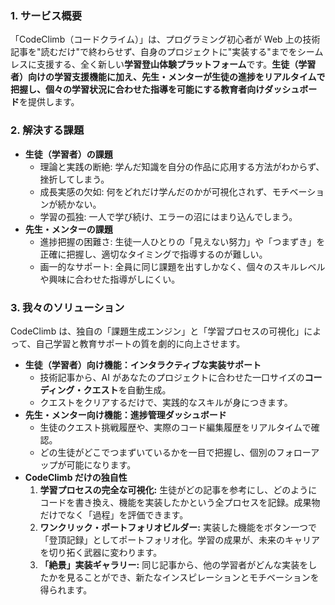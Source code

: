 ### 1. サービス概要

「CodeClimb（コードクライム）」は、プログラミング初心者が Web 上の技術記事を"読むだけ"で終わらせず、自身のプロジェクトに"実装する"までをシームレスに支援する、全く新しい**学習登山体験プラットフォーム**です。**生徒（学習者）向けの学習支援機能に加え、先生・メンターが生徒の進捗をリアルタイムで把握し、個々の学習状況に合わせた指導を可能にする教育者向けダッシュボード**を提供します。

### 2. 解決する課題

- **生徒（学習者）の課題**
  - 理論と実践の断絶: 学んだ知識を自分の作品に応用する方法がわからず、挫折してしまう。
  - 成長実感の欠如: 何をどれだけ学んだのかが可視化されず、モチベーションが続かない。
  - 学習の孤独: 一人で学び続け、エラーの沼にはまり込んでしまう。
- **先生・メンターの課題**
  - 進捗把握の困難さ: 生徒一人ひとりの「見えない努力」や「つまずき」を正確に把握し、適切なタイミングで指導するのが難しい。
  - 画一的なサポート: 全員に同じ課題を出すしかなく、個々のスキルレベルや興味に合わせた指導がしにくい。

### 3. 我々のソリューション

CodeClimb は、独自の「課題生成エンジン」と「学習プロセスの可視化」によって、自己学習と教育サポートの質を劇的に向上させます。

- **生徒（学習者）向け機能：インタラクティブな実装サポート**
  - 技術記事から、AI があなたのプロジェクトに合わせた一口サイズの**コーディング・クエスト**を自動生成。
  - クエストをクリアするだけで、実践的なスキルが身につきます。
- **先生・メンター向け機能：進捗管理ダッシュボード**
  - 生徒のクエスト挑戦履歴や、実際のコード編集履歴をリアルタイムで確認。
  - どの生徒がどこでつまずいているかを一目で把握し、個別のフォローアップが可能になります。
- **CodeClimb だけの独自性**
  1. **学習プロセスの完全な可視化:** 生徒がどの記事を参考にし、どのようにコードを書き換え、機能を実装したかという全プロセスを記録。成果物だけでなく「過程」を評価できます。
  2. **ワンクリック・ポートフォリオビルダー:** 実装した機能をボタン一つで「登頂記録」としてポートフォリオ化。学習の成果が、未来のキャリアを切り拓く武器に変わります。
  3. **「絶景」実装ギャラリー:** 同じ記事から、他の学習者がどんな実装をしたかを見ることができ、新たなインスピレーションとモチベーションを得られます。
